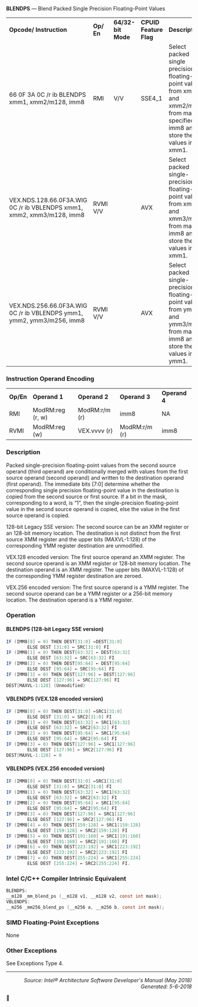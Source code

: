 <b>BLENDPS</b> —  Blend Packed Single Precision Floating-Point Values
<table>
	<tr>
		<td><b>Opcode/ Instruction</b></td>
		<td><b>Op/ En</b></td>
		<td><b>64/32-bit Mode</b></td>
		<td><b>CPUID Feature Flag</b></td>
		<td><b>Description</b></td>
	</tr>
	<tr>
		<td>66 0F 3A 0C /r ib BLENDPS xmm1, xmm2/m128, imm8</td>
		<td>RMI</td>
		<td>V/V</td>
		<td>SSE4_1</td>
		<td>Select packed single precision floating-point values from xmm1 and xmm2/m128 from mask specified in imm8 and store the values into xmm1.</td>
	</tr>
	<tr>
		<td>VEX.NDS.128.66.0F3A.WIG 0C /r ib VBLENDPS xmm1, xmm2, xmm3/m128, imm8</td>
		<td>RVMI V/V</td>
		<td></td>
		<td>AVX</td>
		<td>Select packed single-precision floating-point values from xmm2 and xmm3/m128 from mask in imm8 and store the values in xmm1.</td>
	</tr>
	<tr>
		<td>VEX.NDS.256.66.0F3A.WIG 0C /r ib VBLENDPS ymm1, ymm2, ymm3/m256, imm8</td>
		<td>RVMI V/V</td>
		<td></td>
		<td>AVX</td>
		<td>Select packed single-precision floating-point values from ymm2 and ymm3/m256 from mask in imm8 and store the values in ymm1.</td>
	</tr>
</table>


### Instruction Operand Encoding
<table>
	<tr>
		<td><b>Op/En</b></td>
		<td><b>Operand 1</b></td>
		<td><b>Operand 2</b></td>
		<td><b>Operand 3</b></td>
		<td><b>Operand 4</b></td>
	</tr>
	<tr>
		<td>RMI</td>
		<td>ModRM:reg (r, w)</td>
		<td>ModRM:r/m (r)</td>
		<td>imm8</td>
		<td>NA</td>
	</tr>
	<tr>
		<td>RVMI</td>
		<td>ModRM:reg (w)</td>
		<td>VEX.vvvv (r)</td>
		<td>ModRM:r/m (r)</td>
		<td>imm8</td>
	</tr>
</table>


### Description
Packed single-precision floating-point values from the second source operand (third operand) are conditionally
merged with values from the first source operand (second operand) and written to the destination operand (first
operand). The immediate bits [7:0] determine whether the corresponding single precision floating-point value in
the destination is copied from the second source or first source. If a bit in the mask, corresponding to a word, is
“1”, then the single-precision floating-point value in the second source operand is copied, else the value in the first
source operand is copied.

128-bit Legacy SSE version: The second source can be an XMM register or an 128-bit memory location. The destination
 is not distinct from the first source XMM register and the upper bits (MAXVL-1:128) of the corresponding
YMM register destination are unmodified.

VEX.128 encoded version: The first source operand an XMM register. The second source operand is an XMM register
or 128-bit memory location. The destination operand is an XMM register. The upper bits (MAXVL-1:128) of the
corresponding YMM register destination are zeroed.

VEX.256 encoded version: The first source operand is a YMM register. The second source operand can be a YMM
register or a 256-bit memory location. The destination operand is a YMM register.

### Operation


#### BLENDPS (128-bit Legacy SSE version)
```java
IF (IMM8[0] = 0) THEN DEST[31:0] ←DEST[31:0]
        ELSE DEST [31:0] ← SRC[31:0] FI
IF (IMM8[1] = 0) THEN DEST[63:32] ← DEST[63:32]
        ELSE DEST [63:32] ← SRC[63:32] FI
IF (IMM8[2] = 0) THEN DEST[95:64] ← DEST[95:64]
        ELSE DEST [95:64] ← SRC[95:64] FI
IF (IMM8[3] = 0) THEN DEST[127:96] ← DEST[127:96]
        ELSE DEST [127:96] ← SRC[127:96] FI
DEST[MAXVL-1:128] (Unmodified)
```
#### VBLENDPS (VEX.128 encoded version)
```java
IF (IMM8[0] = 0) THEN DEST[31:0] ←SRC1[31:0]
        ELSE DEST [31:0] ← SRC2[31:0] FI
IF (IMM8[1] = 0) THEN DEST[63:32] ← SRC1[63:32]
        ELSE DEST [63:32] ← SRC2[63:32] FI
IF (IMM8[2] = 0) THEN DEST[95:64] ← SRC1[95:64]
        ELSE DEST [95:64] ← SRC2[95:64] FI
IF (IMM8[3] = 0) THEN DEST[127:96] ← SRC1[127:96]
        ELSE DEST [127:96] ← SRC2[127:96] FI
DEST[MAXVL-1:128] ← 0
```
#### VBLENDPS (VEX.256 encoded version)
```java
IF (IMM8[0] = 0) THEN DEST[31:0] ←SRC1[31:0]
        ELSE DEST [31:0] ← SRC2[31:0] FI
IF (IMM8[1] = 0) THEN DEST[63:32] ← SRC1[63:32]
        ELSE DEST [63:32] ← SRC2[63:32] FI
IF (IMM8[2] = 0) THEN DEST[95:64] ← SRC1[95:64]
        ELSE DEST [95:64] ← SRC2[95:64] FI
IF (IMM8[3] = 0) THEN DEST[127:96] ← SRC1[127:96]
        ELSE DEST [127:96] ← SRC2[127:96] FI
IF (IMM8[4] = 0) THEN DEST[159:128] ← SRC1[159:128]
        ELSE DEST [159:128] ← SRC2[159:128] FI
IF (IMM8[5] = 0) THEN DEST[191:160] ← SRC1[191:160]
        ELSE DEST [191:160] ← SRC2[191:160] FI
IF (IMM8[6] = 0) THEN DEST[223:192] ← SRC1[223:192]
        ELSE DEST [223:192] ← SRC2[223:192] FI
IF (IMM8[7] = 0) THEN DEST[255:224] ← SRC1[255:224]
        ELSE DEST [255:224] ← SRC2[255:224] FI.
```
### Intel C/C++ Compiler Intrinsic Equivalent
```c
BLENDPS:
__m128 _mm_blend_ps (__m128 v1, __m128 v2, const int mask);
VBLENDPS:
__m256 _mm256_blend_ps (__m256 a, __m256 b, const int mask);
```
### SIMD Floating-Point Exceptions
None

### Other Exceptions

See Exceptions Type 4.

 --- 
<p align="right"><i>Source: Intel® Architecture Software Developer's Manual (May 2018)<br>Generated: 5-6-2018</i></p>
